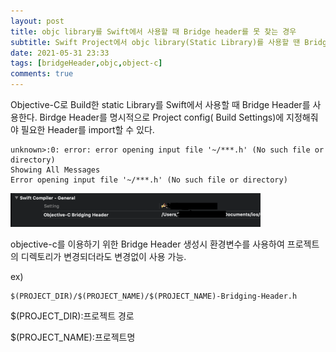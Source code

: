 ```yaml
---
layout: post
title: objc library를 Swift에서 사용할 때 Bridge header를 못 찾는 경우
subtitle: Swift Project에서 objc library(Static Library)를 사용할 땐 Bridge Header
date: 2021-05-31 23:33
tags: [bridgeHeader,objc,object-c]
comments: true
---
```

>
Objective-C로 Build한 static Library를 Swift에서 사용할 때 Bridge Header를 사용한다. Birdge Header를 명시적으로 Project config( Build Settings)에 지정해줘야 필요한 Header를 import할 수 있다. 

```
unknown>:0: error: error opening input file '~/***.h' (No such file or directory)
Showing All Messages
Error opening input file '~/***.h' (No such file or directory)
```

<img src="../assets/img/objc_header.png"  width="400px"/> <br>

>
objective-c를 이용하기 위한 Bridge Header 생성시 환경변수를 사용하여 프로젝트의 디렉토리가 변경되더라도 변경없이 사용 가능.

ex) 

```
$(PROJECT_DIR)/$(PROJECT_NAME)/$(PROJECT_NAME)-Bridging-Header.h
```

$(PROJECT_DIR):프로젝트 경로

$(PROJECT_NAME):프로젝트명
